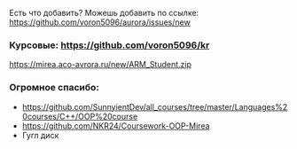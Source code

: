 Есть что добавить? Можешь добавить по ссылке: https://github.com/voron5096/aurora/issues/new

### Курсовые: https://github.com/voron5096/kr

https://mirea.aco-avrora.ru/new/ARM_Student.zip

### Огромное спасибо:
- https://github.com/SunnyientDev/all_courses/tree/master/Languages%20courses/C++/OOP%20course
- https://github.com/NKR24/Coursework-OOP-Mirea
- Гугл диск

